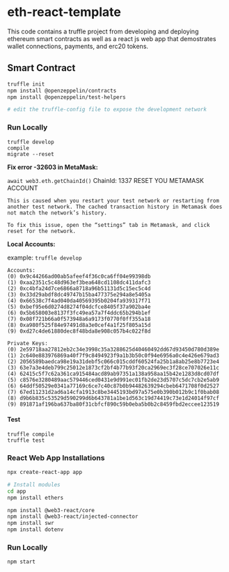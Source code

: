 # eth-react-template

This code contains a truffle project from developing and deploying ethereum smart contracts as well as a react js web app that demostrates wallet connections, payments, and erc20 tokens.

## Smart Contract

```bash
truffle init
npm install @openzeppelin/contracts
npm install @openzeppelin/test-helpers

# edit the truffle-config file to expose the development network
```

### Run Locally

```
truffle develop
compile
migrate --reset
```

**Fix error -32603 in MetaMask:**

`await web3.eth.getChainId()`
ChainId: 1337
RESET YOU METAMASK ACCOUNT

```
This is caused when you restart your test network or restarting from another test network. The cached transaction history in Metamask does not match the network’s history.

To fix this issue, open the “settings” tab in Metamask, and click reset for the network.
```

**Local Accounts:**

example: `truffle develop`

```
Accounts:
(0) 0x9c44266ad00ab5afeef4f36c0ca6ff04e99398db
(1) 0xaa2351c5c48d963ef3bea648cd1108dc411dafc3
(2) 0xc4bfa24d7ce6866a8718a96b51131d5c15ec5c4d
(3) 0x33d29abdf8dc49747b15ba477375e294a8e5405a
(4) 0x66538c7f4ad040da40569395b0204fa939317f71
(5) 0xbef95e6d0274d8274f04dcfce8405f37a902ba4e
(6) 0x5b658003e8137f3fc49ea57a7f4ddc65b294b1ef
(7) 0x08f721b66a0f573948a6a9173f0770f0ff355a18
(8) 0xa980f525f84e97491d8a3e0cef4a1f25f805a15d
(9) 0xd27c4de61880dec8f48bda8e908c057b4c022f8d

Private Keys:
(0) 2e59718aa27812eb2c34e3998c35a3288625d40460492dd67d93450d780d389e
(1) 2c640e883976869a40f7f9c8494923f9a1b3b50c0f94e6956a0c4e426e679ad3
(2) 2056589baedca98e19a31debf5c066c015cddf60524fa25b1a8ab25e8b7723e4
(3) 63e7a3e4deb799c25012e1873cf2bf4b77b93f20ca2969ec3f28ce707026e11c
(4) 62415c5f7c62a361ca915484acd89ab97351a138a958aa15b42e1283d8cd07df
(5) c8576e3280489aac579446ced0431e9d991ec01fb2de23d5707c5dc7cb2e5ab9
(6) 64ddf50529e0341a77169c6ce7c40c87b0b94482639294cbeb6471708f0d2527
(7) 67ed11231d2ad6a14cfa1913c8be3445193bd97a575e0b390b012b9c1f0bab08
(8) d9b6b835c53529d590299d6b643781a1be1d563c19d74419c73e1d24014f97cf
(9) 891871af196ba637ba80f31cbfcf890c59b0eba5b0b2c8459fbd2eccee123519
```

#### Test

```
truffle compile
truffle test
```

### React Web App Installations

```bash
npx create-react-app app

# Install modules
cd app
npm install ethers

npm install @web3-react/core
npm install @web3-react/injected-connector
npm install swr
npm install dotenv
```

### Run Locally

```
npm start
```
